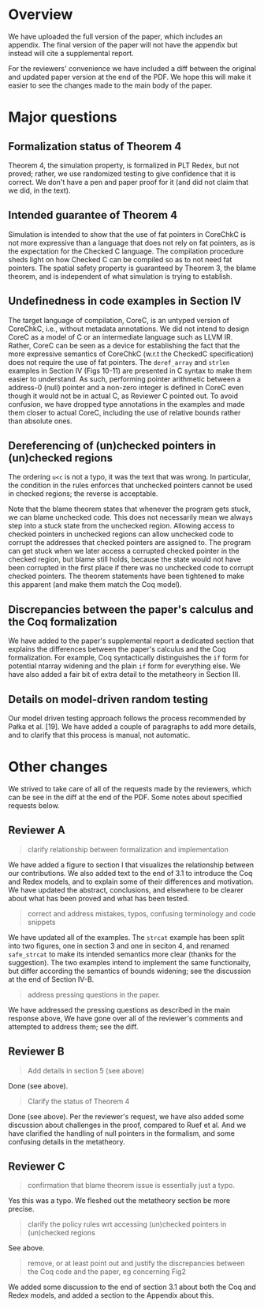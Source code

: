 # Overview

We have uploaded the full version of the paper, which includes an
appendix. The final version of the paper will not have the appendix
but instead will cite a supplemental report.

For the reviewers' convenience we have included a diff between the
original and updated paper version at the end of the PDF. We hope this
will make it easier to see the changes made to the main body of the
paper.

# Major questions

## Formalization status of Theorem 4

Theorem 4, the simulation property, is formalized in PLT Redex, but not
proved; rather, we use randomized testing to give confidence that it
is correct. We don't have a pen and paper proof for it (and did
not claim that we did, in the text).

## Intended guarantee of Theorem 4

Simulation is intended to show that the use of fat pointers in
CoreChkC is not more expressive than a language that does not rely on
fat pointers, as is the expectation for the Checked C language.
The compilation procedure sheds light on how Checked C can be
compiled so as to not need fat pointers. The spatial safety property
is guaranteed by Theorem 3, the blame theorem, and is independent of
what simulation is trying to establish. 

## Undefinedness in code examples in Section IV

The target language of compilation, CoreC, is an untyped version of
CoreChkC, i.e., without metadata annotations. We did not intend to
design CoreC as a model of C or an intermediate language such as
LLVM IR. Rather, CoreC can be seen as a device for establishing the fact
that the more expressive semantics of CoreChkC (w.r.t the CheckedC
specification) does not require the use of fat pointers.  The
`deref_array` and `strlen` examples in Section IV (Figs 10-11) are
presented in C syntax to make them easier to understand. As such,
performing pointer arithmetic between a address-0 (null) pointer and a
non-zero integer is defined in CoreC even though it would not be in
actual C, as Reviewer C pointed out. To avoid confusion, we have
dropped type annotations in the examples and made them closer to
actual CoreC, including the use of relative bounds rather than
absolute ones.

## Dereferencing of (un)checked pointers in (un)checked regions

The ordering `u<c` is not a typo, it was the text that was wrong. In
particular, the condition in the rules enforces that unchecked
pointers cannot be used in checked regions; the reverse is
acceptable. 

Note that the blame theorem states that whenever the program gets
stuck, we can blame unchecked code. This does not necessarily mean we
always step into a stuck state from the unchecked region. Allowing
access to checked pointers in unchecked regions can allow unchecked
code to corrupt the addresses that checked pointers are assigned
to. The program can get stuck when we later access a corrupted checked pointer
in the checked region, but blame still holds, because the state would
not have been corrupted in the first place if there was no unchecked 
code to corrupt checked pointers. The theorem statements have been
tightened to make this apparent (and make them match the Coq model). 

## Discrepancies between the paper's calculus and the Coq formalization

We have added to the paper's supplemental report a dedicated section
that explains the differences between the paper's calculus and the Coq
formalization. For example, Coq syntactically distinguishes the `if`
form for potential ntarray widening and the plain `if` form for
everything else. We have also added a fair bit of extra detail to the
metatheory in Section III.

## Details on model-driven random testing

Our model driven testing approach follows the process recommended by
Pałka et al. [19]. We have added a couple of paragraphs to add more
details, and to clarify that this process is manual, not automatic.

# Other changes

We strived to take care of all of the requests made by the reviewers,
which can be see in the diff at the end of the PDF. Some notes about
specified requests below.

## Reviewer A

> clarify relationship between formalization and implementation

We have added a figure to section I that visualizes the relationship
between our contributions. We also added text to the end of 3.1 to
introduce the Coq and Redex models, and to explain some of their
differences and motivation. We have updated the abstract, conclusions,
and elsewhere to be clearer about what has been proved and what has
been tested.

> correct and address mistakes, typos, confusing terminology and code snippets

We have updated all of the examples. The `strcat` example has been
split into two figures, one in section 3 and one in seciton 4, and
renamed `safe_strcat` to make its intended semantics more clear
(thanks for the suggestion). The two examples intend to implement the
same functionaity, but differ according the semantics of bounds
widening; see the discussion at the end of Section IV-B.

> address pressing questions in the paper.

We have addressed the pressing questions as described in the main
response above, We have gone over all of the reviewer's comments and
attempted to address them; see the diff.

## Reviewer B

> Add details in section 5 (see above)

Done (see above).

> Clarify the status of Theorem 4

Done (see above). Per the reviewer's request, we have also added some
discussion about challenges in the proof, compared to Ruef et al. And
we have clarified the handling of null pointers in the formalism, and
some confusing details in the metatheory.

## Reviewer C

> confirmation that blame theorem issue is essentially just a typo.

Yes this was a typo. We fleshed out the metatheory section be more
precise.

> clarify the policy rules wrt accessing (un)checked pointers in
> (un)checked regions

See above.

> remove, or at least point out and justify the discrepancies between the Coq code and the paper, eg concerning Fig2

We added some discussion to the end of section 3.1 about both the Coq
and Redex models, and added a section to the Appendix about this.
